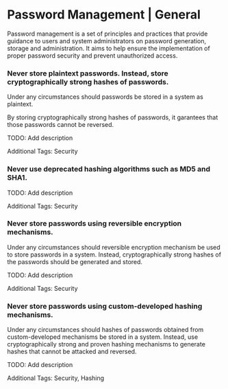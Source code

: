 # Password Management | General

Password management is a set of principles and practices that provide guidance to users and system administrators on password generation, storage and administration. It aims
to help ensure the implementation of proper password security and prevent unauthorized access.
<br>

### Never store plaintext passwords. Instead, store cryptographically strong hashes of passwords.

Under any circumstances should passwords be stored in a system as plaintext.

By storing cryptographically strong hashes of passwords, it garantees that those passwords cannot be reversed.

TODO: Add description

Additional Tags: Security
<br>

### Never use deprecated hashing algorithms such as MD5 and SHA1.

TODO: Add description

Additional Tags: Security
<br>


### Never store passwords using reversible encryption mechanisms.

Under any circumstances should reversible encryption mechanism be used to store passwords in a system. Instead, cryptographically strong hashes of the passwords should be
generated and stored.

TODO: Add description

Additional Tags: Security
<br>


### Never store passwords using custom-developed hashing mechanisms.

Under any circumstances should hashes of passwords obtained from custom-developed mechanisms be stored in a system. Instead, use cryptographically strong and proven hashing
mechanisms to generate hashes that cannot be attacked and reversed.

TODO: Add description

Additional Tags: Security, Hashing
<br>


